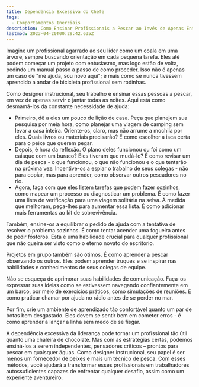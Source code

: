 ```yaml
---
title: Dependência Excessiva do Chefe
tags:
  - Comportamentos Inerciais
description: Como Ensinar Profissionais a Pescar ao Invés de Apenas Entregar o Peixe
lastmod: 2023-04-20T00:29:42.635Z
---
```


Imagine um profissional agarrado ao seu líder como um coala em uma árvore, sempre buscando orientação em cada pequena tarefa. Eles até podem começar um projeto com entusiasmo, mas logo estão de volta, pedindo um manual passo a passo de como proceder. Isso não é apenas um caso de "me ajuda, sou novo aqui"; é mais como se nunca tivessem aprendido a andar de bicicleta profissional sem rodinhas.

Como designer instrucional, seu trabalho é ensinar essas pessoas a pescar, em vez de apenas servir o jantar todas as noites. Aqui está como desmamá-los da constante necessidade de ajuda:

- Primeiro, dê a eles um pouco de lição de casa. Peça que planejem sua pesquisa por meia hora, como planejar uma viagem de camping sem levar a casa inteira. Oriente-os, claro, mas não arrume a mochila por eles. Quais livros ou materiais precisarão? É como escolher a isca certa para o peixe que querem pegar.
- Depois, é hora da reflexão. O plano deles funcionou ou foi como um caiaque com um buraco? Eles tiveram que mudá-lo? É como revisar um dia de pesca - o que funcionou, o que não funcionou e o que tentarão na próxima vez. Incentive-os a espiar o trabalho de seus colegas - não para copiar, mas para aprender, como observar outros pescadores no rio.
- Agora, faça com que eles listem tarefas que podem fazer sozinhos, como mapear um processo ou diagnosticar um problema. É como fazer uma lista de verificação para uma viagem solitária na selva. À medida que melhoram, peça-lhes para aumentar essa lista. É como adicionar mais ferramentas ao kit de sobrevivência.

Também, ensine-os a equilibrar o pedido de ajuda com a tentativa de resolver o problema sozinhos. É como tentar acender uma fogueira antes de pedir fósforos. Esta é uma habilidade crucial para qualquer profissional que não queira ser visto como o eterno novato do escritório.

Projetos em grupo também são ótimos. É como aprender a pescar observando os outros. Eles podem aprender truques e se inspirar nas habilidades e conhecimentos de seus colegas de equipe.

Não se esqueça de aprimorar suas habilidades de comunicação. Faça-os expressar suas ideias como se estivessem navegando confiantemente em um barco, por meio de exercícios práticos, como simulações de reuniões. É como praticar chamar por ajuda no rádio antes de se perder no mar.

Por fim, crie um ambiente de aprendizado tão confortável quanto um par de botas bem desgastado. Eles devem se sentir bem em cometer erros - é como aprender a lançar a linha sem medo de se fisgar.

A dependência excessiva da liderança pode tornar um profissional tão útil quanto uma chaleira de chocolate. Mas com as estratégias certas, podemos ensiná-los a serem independentes, pensadores críticos – prontos para pescar em quaisquer águas. Como designer instrucional, seu papel é ser menos um fornecedor de peixes e mais um técnico de pesca. Com esses métodos, você ajudará a transformar esses profissionais em trabalhadores autossuficientes capazes de enfrentar qualquer desafio, assim como um experiente aventureiro.